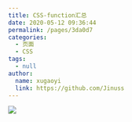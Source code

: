 ```yaml
---
title: CSS-function汇总
date: 2020-05-12 09:36:44
permalink: /pages/3da0d7
categories:
  - 页面
  - CSS
tags:
  - null
author:
  name: xugaoyi
  link: https://github.com/Jinuss
---
```

![](https://jsd.cdn.zzko.cn/gh/xugaoyi/image_store/blog/20200512161232.jpg)
